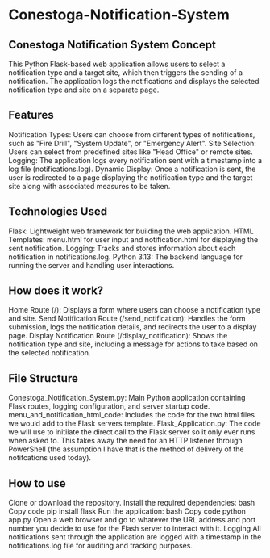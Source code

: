 # Conestoga-Notification-System


## Conestoga Notification System Concept
This Python Flask-based web application allows users to select a notification type and a target site, which then triggers the sending of a notification. The application logs the notifications and displays the selected notification type and site on a separate page.

## Features
Notification Types: Users can choose from different types of notifications, such as "Fire Drill", "System Update", or "Emergency Alert".
Site Selection: Users can select from predefined sites like "Head Office" or remote sites.
Logging: The application logs every notification sent with a timestamp into a log file (notifications.log).
Dynamic Display: Once a notification is sent, the user is redirected to a page displaying the notification type and the target site along with associated measures to be taken.

## Technologies Used
Flask: Lightweight web framework for building the web application.
HTML Templates: menu.html for user input and notification.html for displaying the sent notification.
Logging: Tracks and stores information about each notification in notifications.log.
Python 3.13: The backend language for running the server and handling user interactions.

## How does it work?
Home Route (/): Displays a form where users can choose a notification type and site.
Send Notification Route (/send_notification): Handles the form submission, logs the notification details, and redirects the user to a display page.
Display Notification Route (/display_notification): Shows the notification type and site, including a message for actions to take based on the selected notification.

## File Structure
Conestoga_Notification_System.py: Main Python application containing Flask routes, logging configuration, and server startup code.
menu_and_notification_html_code: Includes the code for the two html files we would add to the Flask servers template. 
Flask_Application.py: The code we will use to initiiate the direct call to the Flask server so it only ever runs when asked to. This takes away the need for an HTTP listener through PowerShell (the assumption I have that is the method of delivery of the notifcations used today).

## How to use

Clone or download the repository.
Install the required dependencies:
bash
Copy code
pip install flask
Run the application:
bash
Copy code
python app.py
Open a web browser and go to whatever the URL address and port number you decide to use for the Flash server to interact with it. 
Logging
All notifications sent through the application are logged with a timestamp in the notifications.log file for auditing and tracking purposes.

